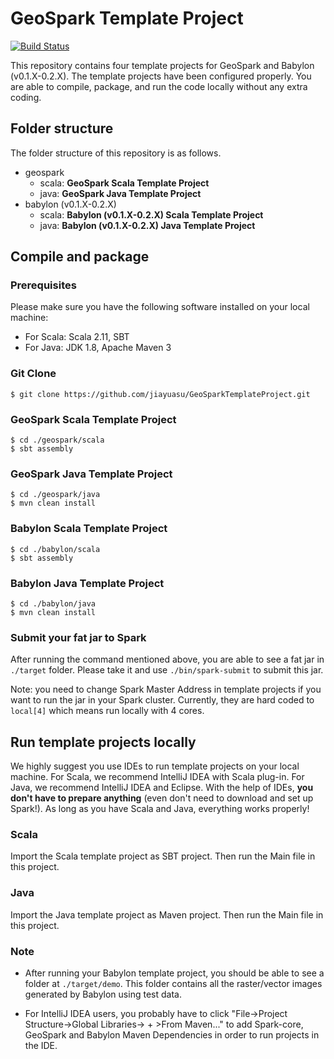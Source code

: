 # GeoSpark Template Project
[![Build Status](https://travis-ci.org/jiayuasu/GeoSparkTemplateProject.svg?branch=master)](https://travis-ci.org/jiayuasu/GeoSparkTemplateProject)

This repository contains four template projects for GeoSpark and Babylon (v0.1.X-0.2.X). The template projects have been configured properly. You are able to compile, package, and run the code locally without any extra coding.

## Folder structure
The folder structure of this repository is as follows.

* geospark
  * scala: **GeoSpark Scala Template Project**
  * java: **GeoSpark Java Template Project**
* babylon (v0.1.X-0.2.X)
  * scala: **Babylon (v0.1.X-0.2.X) Scala Template Project**
  * java: **Babylon (v0.1.X-0.2.X) Java Template Project**

## Compile and package

### Prerequisites
Please make sure you have the following software installed on your local machine:

* For Scala: Scala 2.11, SBT
* For Java: JDK 1.8, Apache Maven 3

### Git Clone
```
$ git clone https://github.com/jiayuasu/GeoSparkTemplateProject.git
```

### GeoSpark Scala Template Project

```
$ cd ./geospark/scala
$ sbt assembly
```

### GeoSpark Java Template Project

```
$ cd ./geospark/java
$ mvn clean install
```

### Babylon Scala Template Project

```
$ cd ./babylon/scala
$ sbt assembly
```
### Babylon Java Template Project

```
$ cd ./babylon/java
$ mvn clean install
```
### Submit your fat jar to Spark
After running the command mentioned above, you are able to see a fat jar in `./target` folder. Please take it and use `./bin/spark-submit` to submit this jar.

Note: you need to change Spark Master Address in template projects if you want to run the jar in your Spark cluster. Currently, they are hard coded to `local[4]` which means run locally with 4 cores.

## Run template projects locally
We highly suggest you use IDEs to run template projects on your local machine. For Scala, we recommend IntelliJ IDEA with Scala plug-in. For Java, we recommend IntelliJ IDEA and Eclipse. With the help of IDEs, **you don't have to prepare anything** (even don't need to download and set up Spark!). As long as you have Scala and Java, everything works properly!

### Scala
Import the Scala template project as SBT project. Then run the Main file in this project.

### Java
Import the Java template project as Maven project. Then run the Main file in this project.

### Note
* After running your Babylon template project, you should be able to see a folder at `./target/demo`. This folder contains all the raster/vector images generated by Babylon using test data.

* For IntelliJ IDEA users, you probably have to click "File->Project Structure->Global Libraries-> + >From Maven..." to add Spark-core, GeoSpark and Babylon Maven Dependencies in order to run projects in the IDE.
